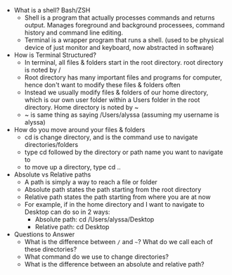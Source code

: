 
- What is a shell? Bash/ZSH
	- Shell is a program that actually processes commands and returns output. Manages foreground and background processees, command history and command line editing.
	- Terminal is a wrapper program that runs a shell. (used to be physical device of just monitor and keyboard, now abstracted in software)
- How is Terminal Structured?
	- In terminal, all files & folders start in the root directory. root directory is noted by /
	- Root directory has many important files and programs for computer, hence don't want to modify these files & folders often
	- Instead we usually modify files & folders of our home directory, which is our own user folder within a Users folder in the root directory. Home directory is noted by ~
	- ~ is same thing as saying /Users/alyssa  (assuming my username is alyssa)
- How do you move around your files & folders
	- cd is change directory, and is the command use to navigate directories/folders
	- type cd followed by the directory or path name you want to navigate to
	- to move up a directory, type cd ..
- Absolute vs Relative paths
	- A path is simply a way to reach a file or folder
	- Absolute path states the path starting from the root directory
	- Relative path states the path starting from where you are at now
	- For example, if in the home directory and I want to navigate to Desktop can do so in 2 ways:
		- Absolute path: cd /Users/alyssa/Desktop  
		- Relative path: cd Desktop
-  Questions to Answer
	-   What is the difference between `/` and `~`? What do we call each of these directories?
	-   What command do we use to change directories?
	-   What is the difference between an absolute and relative path?